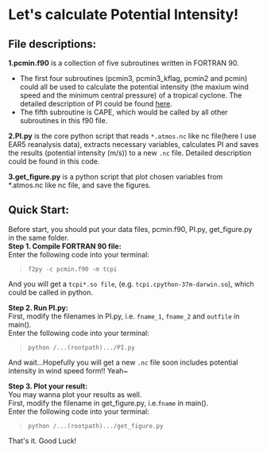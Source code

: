 # Let's calculate Potential Intensity!

## File descriptions:
**1.pcmin.f90** is a collection of five subroutines written in FORTRAN 90.
* The first four subroutines (pcmin3, pcmin3_kflag, pcmin2 and pcmin) could all be used to calculate the potential intensity (the maxium wind speed and the minimum central pressure) of a tropical cyclone. The detailed description of PI could be found [here](https://emanuel.mit.edu/limits-hurricane-intensity). 
* The fifth subroutine is CAPE, which would be called by all other subroutines in this f90 file.

**2.PI.py** is the core python script that reads `*.atmos.nc` like nc file(here I use EAR5 reanalysis data), extracts necessary variables, calculates PI and saves the results (potential intensity (m/s)) to a new `.nc` file. Detailed description could be found in this code.

**3.get_figure.py** is a python script that plot chosen variables from \*.atmos.nc like nc file, and save the figures.

## Quick Start:
Before start, you should put your data files, pcmin.f90, PI.py, get_figure.py in the same folder.<br>
**Step 1. Compile FORTRAN 90 file:**<br>
Enter the following code into your terminal:<br>
>`f2py -c pcmin.f90 -m tcpi`<br>

And you will get a `tcpi*.so file`, (e.g. `tcpi.cpython-37m-darwin.so`), which could be called in python.<br>

**Step 2. Run PI.py:**<br>
First, modify the filenames in PI.py, i.e. `fname_1`, `fname_2` and `outfile` in main().<br>
Enter the following code into your terminal:<br>
>`python /...(rootpath).../PI.py`<br>

And wait...Hopefully you will get a new `.nc` file soon includes potential intensity in wind speed form!! Yeah~<br>

**Step 3. Plot your result:**<br>
You may wanna plot your results as well.<br>
First, modify the filename in get_figure.py, i.e.`fname` in main().<br>
Enter the following code into your terminal:<br>
>`python /...(rootpath).../get_figure.py`<br>

That's it. Good Luck!



        
        
